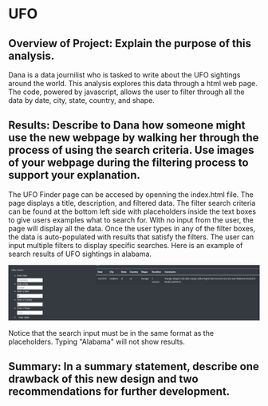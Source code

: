 # UFO

## Overview of Project: Explain the purpose of this analysis.

Dana is a data journilist who is tasked to write about the UFO sightings around the world. This analysis explores this data through a html web page. The code, powered by javascript, allows the user to filter through all the data by date, city, state, country, and shape. 


## Results: Describe to Dana how someone might use the new webpage by walking her through the process of using the search criteria. Use images of your webpage during the filtering process to support your explanation.

The UFO Finder page can be accesed by openning the index.html file. The page displays a title, description, and filtered data. The filter search criteria can be found at the bottom left side with placeholders inside the text boxes to give users examples what to search for. With no input from the user, the page will display all the data. Once the user types in any of the filter boxes, the data is auto-populated with results that satisfy the filters. The user can input multiple filters to display specific searches. Here is an example of search results of UFO sightings in alabama. 

![al search](https://github.com/XSR700/UFO/blob/main/al%20search.PNG)

Notice that the search input must be in the same format as the placeholders. Typing "Alabama" will not show results. 



## Summary: In a summary statement, describe one drawback of this new design and two recommendations for further development.

